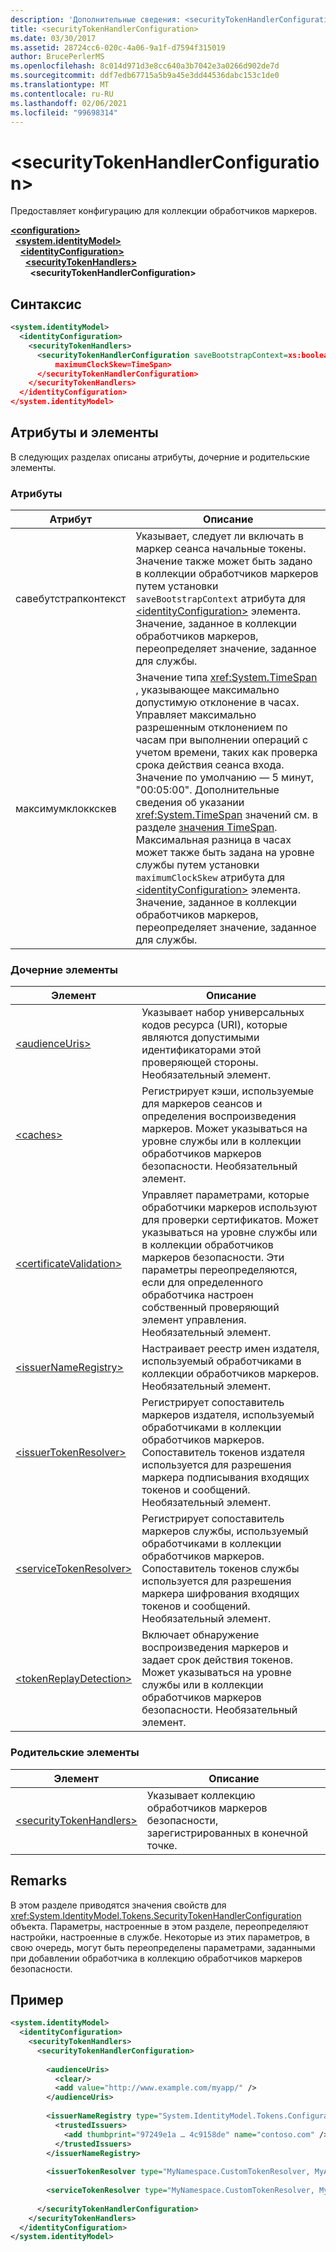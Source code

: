 ```yaml
---
description: 'Дополнительные сведения: <securityTokenHandlerConfiguration>'
title: <securityTokenHandlerConfiguration>
ms.date: 03/30/2017
ms.assetid: 28724cc6-020c-4a06-9a1f-d7594f315019
author: BrucePerlerMS
ms.openlocfilehash: 8c014d971d3e8cc640a3b7042e3a0266d902de7d
ms.sourcegitcommit: ddf7edb67715a5b9a45e3dd44536dabc153c1de0
ms.translationtype: MT
ms.contentlocale: ru-RU
ms.lasthandoff: 02/06/2021
ms.locfileid: "99698314"
---
```

# \<securityTokenHandlerConfiguration>

Предоставляет конфигурацию для коллекции обработчиков маркеров.  
  
[**\<configuration>**](../configuration-element.md)\
&nbsp;&nbsp;[**\<system.identityModel>**](system-identitymodel.md)\
&nbsp;&nbsp;&nbsp;&nbsp;[**\<identityConfiguration>**](identityconfiguration.md)\
&nbsp;&nbsp;&nbsp;&nbsp;&nbsp;&nbsp;[**\<securityTokenHandlers>**](securitytokenhandlers.md)\
&nbsp;&nbsp;&nbsp;&nbsp;&nbsp;&nbsp;&nbsp;&nbsp;**\<securityTokenHandlerConfiguration>**  
  
## <a name="syntax"></a>Синтаксис  
  
```xml  
<system.identityModel>  
  <identityConfiguration>  
    <securityTokenHandlers>  
      <securityTokenHandlerConfiguration saveBootstrapContext=xs:boolean  
          maximumClockSkew=TimeSpan>  
      </securityTokenHandlerConfiguration>  
    </securityTokenHandlers>  
  </identityConfiguration>  
</system.identityModel>  
```  
  
## <a name="attributes-and-elements"></a>Атрибуты и элементы  

 В следующих разделах описаны атрибуты, дочерние и родительские элементы.  
  
### <a name="attributes"></a>Атрибуты  
  
|Атрибут|Описание|  
|---------------|-----------------|  
|савебутстрапконтекст|Указывает, следует ли включать в маркер сеанса начальные токены. Значение также может быть задано в коллекции обработчиков маркеров путем установки `saveBootstrapContext` атрибута для [\<identityConfiguration>](identityconfiguration.md) элемента. Значение, заданное в коллекции обработчиков маркеров, переопределяет значение, заданное для службы.|  
|максимумклоккскев|Значение типа <xref:System.TimeSpan> , указывающее максимально допустимую отклонение в часах. Управляет максимально разрешенным отклонением по часам при выполнении операций с учетом времени, таких как проверка срока действия сеанса входа. Значение по умолчанию — 5 минут, "00:05:00". Дополнительные сведения об указании <xref:System.TimeSpan> значений см. в разделе [значения TimeSpan](../windows-workflow-foundation/index.md). Максимальная разница в часах может также быть задана на уровне службы путем установки `maximumClockSkew` атрибута для [\<identityConfiguration>](identityconfiguration.md) элемента. Значение, заданное в коллекции обработчиков маркеров, переопределяет значение, заданное для службы.|  
  
### <a name="child-elements"></a>Дочерние элементы  
  
|Элемент|Описание|  
|-------------|-----------------|  
|[\<audienceUris>](audienceuris.md)|Указывает набор универсальных кодов ресурса (URI), которые являются допустимыми идентификаторами этой проверяющей стороны. Необязательный элемент.|  
|[\<caches>](caches.md)|Регистрирует кэши, используемые для маркеров сеансов и определения воспроизведения маркеров. Может указываться на уровне службы или в коллекции обработчиков маркеров безопасности. Необязательный элемент.|  
|[\<certificateValidation>](certificatevalidation.md)|Управляет параметрами, которые обработчики маркеров используют для проверки сертификатов. Может указываться на уровне службы или в коллекции обработчиков маркеров безопасности. Эти параметры переопределяются, если для определенного обработчика настроен собственный проверяющий элемент управления. Необязательный элемент.|  
|[\<issuerNameRegistry>](issuernameregistry.md)|Настраивает реестр имен издателя, используемый обработчиками в коллекции обработчиков маркеров. Необязательный элемент.|  
|[\<issuerTokenResolver>](issuertokenresolver.md)|Регистрирует сопоставитель маркеров издателя, используемый обработчиками в коллекции обработчиков маркеров. Сопоставитель токенов издателя используется для разрешения маркера подписывания входящих токенов и сообщений. Необязательный элемент.|  
|[\<serviceTokenResolver>](servicetokenresolver.md)|Регистрирует сопоставитель маркеров службы, используемый обработчиками в коллекции обработчиков маркеров. Сопоставитель токенов службы используется для разрешения маркера шифрования входящих токенов и сообщений. Необязательный элемент.|  
|[\<tokenReplayDetection>](tokenreplaydetection.md)|Включает обнаружение воспроизведения маркеров и задает срок действия токенов. Может указываться на уровне службы или в коллекции обработчиков маркеров безопасности. Необязательный элемент.|  
  
### <a name="parent-elements"></a>Родительские элементы  
  
|Элемент|Описание|  
|-------------|-----------------|  
|[\<securityTokenHandlers>](securitytokenhandlers.md)|Указывает коллекцию обработчиков маркеров безопасности, зарегистрированных в конечной точке.|  
  
## <a name="remarks"></a>Remarks  

 В этом разделе приводятся значения свойств для <xref:System.IdentityModel.Tokens.SecurityTokenHandlerConfiguration> объекта. Параметры, настроенные в этом разделе, переопределяют настройки, настроенные в службе. Некоторые из этих параметров, в свою очередь, могут быть переопределены параметрами, заданными при добавлении обработчика в коллекцию обработчиков маркеров безопасности.  
  
## <a name="example"></a>Пример  
  
```xml  
<system.identityModel>  
  <identityConfiguration>  
    <securityTokenHandlers>
      <securityTokenHandlerConfiguration>  
  
        <audienceUris>  
          <clear/>  
          <add value="http://www.example.com/myapp/" />  
        </audienceUris>  
  
        <issuerNameRegistry type="System.IdentityModel.Tokens.ConfigurationBasedIssuerNameRegistry, System.IdentityModel">  
          <trustedIssuers>  
            <add thumbprint="97249e1a … 4c9158de" name="contoso.com" />  
          </trustedIssuers>  
        </issuerNameRegistry>  
  
        <issuerTokenResolver type="MyNamespace.CustomTokenResolver, MyAssembly" />  
  
        <serviceTokenResolver type="MyNamespace.CustomTokenResolver, MyAssembly" />  
  
      </securityTokenHandlerConfiguration>  
    </securityTokenHandlers>  
  </identityConfiguration>  
</system.identityModel>  
```
